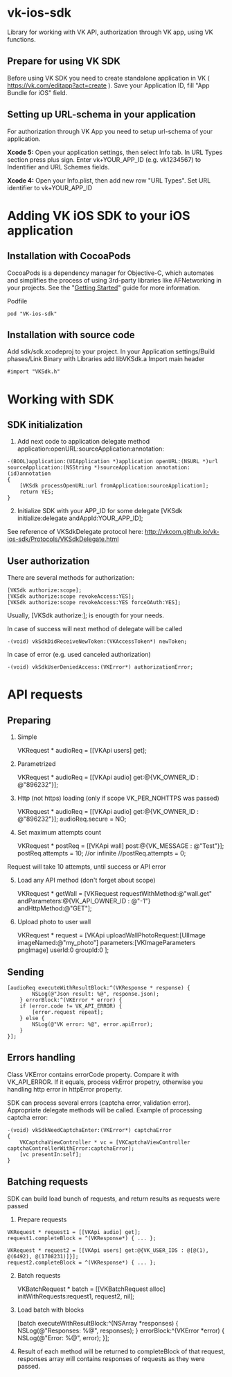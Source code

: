 vk-ios-sdk
==========

Library for working with VK API, authorization through VK app, using VK functions.

Prepare for using VK SDK
----------

Before using VK SDK you need to create standalone application in VK ( https://vk.com/editapp?act=create ). Save your Application ID, fill "App Bundle for iOS" field.

Setting up URL-schema in your application
----------

For authorization through VK App you need to setup url-schema of your application.

<b>Xcode 5:</b>
Open your application settings, then select Info tab. In URL Types section press plus sign. Enter vk+YOUR_APP_ID (e.g. vk1234567) to Indentifier and URL Schemes fields.

<b>Xcode 4:</b>
Open your Info.plist, then add new row "URL Types". Set URL identifier to vk+YOUR_APP_ID

Adding VK iOS SDK to your iOS application
==========

Installation with CocoaPods
----------

CocoaPods is a dependency manager for Objective-C, which automates and simplifies the process of using 3rd-party libraries like AFNetworking in your projects. See the "[Getting Started](http://beta.cocoapods.org/?q=#get_started)" guide for more information.

Podfile

    pod "VK-ios-sdk"

Installation with source code
----------

Add sdk/sdk.xcodeproj to your project. In your Application settings/Build phases/Link Binary with Libraries add libVKSdk.a
Import main header

    #import "VKSdk.h"

Working with SDK
==========
SDK initialization
----------
1) Add next code to application delegate method application:openURL:sourceApplication:annotation:
```
-(BOOL)application:(UIApplication *)application openURL:(NSURL *)url sourceApplication:(NSString *)sourceApplication annotation:(id)annotation
{
    [VKSdk processOpenURL:url fromApplication:sourceApplication];
    return YES;
}
```
2) Initialize SDK with your APP_ID for some delegate
    [VKSdk initialize:delegate andAppId:YOUR_APP_ID];
    
See reference of VKSdkDelegate protocol here: http://vkcom.github.io/vk-ios-sdk/Protocols/VKSdkDelegate.html

User authorization
----------

There are several methods for authorization:

    [VKSdk authorize:scope];
    [VKSdk authorize:scope revokeAccess:YES];
    [VKSdk authorize:scope revokeAccess:YES forceOAuth:YES];

Usually, [VKSdk authorize:]; is enougth for your needs.

In case of success will next method of delegate will be called

    -(void) vkSdkDidReceiveNewToken:(VKAccessToken*) newToken;

In case of error (e.g. used canceled authorization)

    -(void) vkSdkUserDeniedAccess:(VKError*) authorizationError;

API requests
==========

Preparing
----------
1) Simple

    VKRequest * audioReq = [[VKApi users] get];

2) Parametrized

    VKRequest * audioReq = [[VKApi audio] get:@{VK_OWNER_ID : @"896232"}];

3) Http (not https) loading (only if scope VK_PER_NOHTTPS was passed)

    VKRequest * audioReq = [[VKApi audio] get:@{VK_OWNER_ID : @"896232"}]; 
    audioReq.secure = NO;

4) Set maximum attempts count 

    VKRequest * postReq = [[VKApi wall] post:@{VK_MESSAGE : @"Test"}]; 
    postReq.attempts = 10; 
    //or infinite 
    //postReq.attempts = 0;

Request will take 10 attempts, until success or API error

5) Load any API method (don't forget about scope)

    VKRequest * getWall = [VKRequest requestWithMethod:@"wall.get" andParameters:@{VK_API_OWNER_ID : @"-1"} andHttpMethod:@"GET"];

6) Upload photo to user wall

    VKRequest * request = [VKApi uploadWallPhotoRequest:[UIImage imageNamed:@"my_photo"] parameters:[VKImageParameters pngImage] userId:0 groupId:0 ];

Sending
----------

    [audioReq executeWithResultBlock:^(VKResponse * response) { 
            NSLog(@"Json result: %@", response.json); 
        } errorBlock:^(VKError * error) { 
        if (error.code != VK_API_ERROR) { 
            [error.request repeat]; 
        } else { 
            NSLog(@"VK error: %@", error.apiError); 
        } 
    }];

Errors handling
----------
Class VKError contains errorCode property. Compare it with VK_API_ERROR. If it equals, process vkError propetry, otherwise you handling http error in httpError property.

SDK can process several errors (captcha error, validation error). Appropriate delegate methods will be called.
Example of processing captcha error:

    -(void) vkSdkNeedCaptchaEnter:(VKError*) captchaError 
    { 
        VKCaptchaViewController * vc = [VKCaptchaViewController captchaControllerWithError:captchaError]; 
        [vc presentIn:self]; 
    }

Batching requests
----------
SDK can build load bunch of requests, and return results as requests were passed

1) Prepare requests
```
VKRequest * request1 = [[VKApi audio] get]; 
request1.completeBlock = ^(VKResponse*) { ... }; 

VKRequest * request2 = [[VKApi users] get:@{VK_USER_IDS : @[@(1), @(6492), @(1708231)]}]; 
request2.completeBlock = ^(VKResponse*) { ... };
```
2) Batch requests

    VKBatchRequest * batch = [[VKBatchRequest alloc] initWithRequests:request1, request2, nil];

3) Load batch with blocks

    [batch executeWithResultBlock:^(NSArray *responses) { 
            NSLog(@"Responses: %@", responses); 
        } errorBlock:^(VKError *error) { 
            NSLog(@"Error: %@", error); 
    }];

4) Result of each method will be returned to completeBlock of that request, responses array will contains responses of requests as they were passed.

